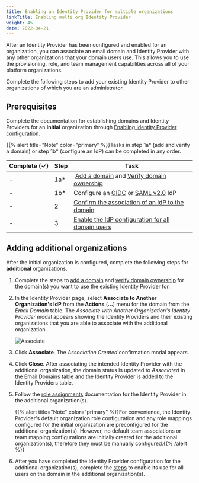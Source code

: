 ```yaml
---
title: Enabling an Identity Provider for multiple organizations
linkTitle: Enabling multi org Identity Provider
weight: 45
date: 2022-04-21
---
```


After an Identity Provider has been configured and enabled for an organization, you can associate an email domain and Identity Provider with any other organizations that your domain users use. This allows you to use the provisioning, role, and team management capabilities across all of your platform organizations.

Complete the following steps to add your existing Identity Provider to other organizations of which you are an administrator.

## Prerequisites

Complete the documentation for establishing domains and Identity Providers for an **initial** organization through [Enabling Identity Provider configuration](/docs/management_guide/configuring_and_managing_identity_providers/enabling_identity_provider_configuration).

{{% alert title="Note" color="primary" %}}Tasks in step 1a\* (add and verify a domain) or step 1b\* (configure an IdP) can be completed in any order.

| Complete (**✓)** | Step | Task |
| --- | --- | --- |
| - | 1a\* | [Add a domain](/docs/management_guide/configuring_and_managing_identity_providers/managing_domains/adding_a_domain/) and [Verify domain ownership](/docs/management_guide/configuring_and_managing_identity_providers/managing_domains/verifying_domain_ownership/) |
| - | 1b\* | Configure an [OIDC](/docs/management_guide/configuring_and_managing_identity_providers/managing_identity_provider_configuration/configuring_an_openid_connect_idp/) or [SAML v2.0](/docs/management_guide/configuring_and_managing_identity_providers/managing_identity_provider_configuration/configuring_a_saml_v2.0_idp/) IdP |
| - | 2 | [Confirm the association of an IdP to the domain](/docs/management_guide/configuring_and_managing_identity_providers/enabling_identity_provider_configuration/confirming_the_association_of_an_idp_to_the_domain/) |
| - | 3 | [Enable the IdP configuration for all domain users](/docs/management_guide/configuring_and_managing_identity_providers/enabling_identity_provider_configuration//enabling_idp_configuration_for_all_domain_users) |{{% /alert %}}

## Adding additional organizations

After the initial organization is configured, complete the following steps for **additional** organizations.

1. Complete the steps to [add a domain](/docs/management_guide/configuring_and_managing_identity_providers/managing_domains/adding_a_domain/) and [verify domain ownership](/docs/management_guide/configuring_and_managing_identity_providers/managing_domains/verifying_domain_ownership/) for the domain(s) you want to use the existing Identity Provider for.

2. In the Identity Provider page, select **Associate to Another Organization's IdP** from the **Actions** (**...**) menu for the domain from the *Email Domain* table. The *Associate with Another Organization's Identity Provider* modal appears showing the Identity Providers and their existing organizations that you are able to associate with the additional organization.

    ![Associate](/Images/multiorg_idp_associate.png)

3. Click **Associate**. The *Association Created* confirmation modal appears.

4. Click **Close**. After associating the intended Identity Provider with the additional organization, the domain status is updated to *Associated* in the Email Domains table and the Identity Provider is added to the Identity Providers table.

5. Follow the [role assignments](/docs/management_guide/configuring_and_managing_identity_providers/managing_identity_provider_configuration/role_assignments) documentation for the Identity Provider in the additional organization(s).

    {{% alert title="Note" color="primary" %}}For convenience, the Identity Provider's default organization role configuration and any role mappings configured for the initial organization are preconfigured for the additional organization(s). However, no default team associations or team mapping configurations are initially created for the additional organization(s), therefore they must be manually configured.{{% /alert %}}

6. After you have completed the Identity Provider configuration for the additional organization(s), complete the [steps](/docs/management_guide/configuring_and_managing_identity_providers/enabling_identity_provider_configuration//enabling_idp_configuration_for_all_domain_users) to enable its use for all users on the domain in the additional organization(s).